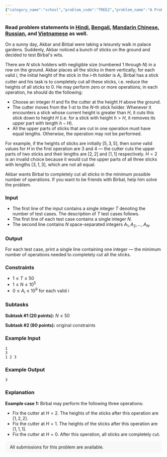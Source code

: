 ```yaml
---
{"category_name":"school","problem_code":"TREE2","problem_name":"A Problem on Sticks","problemComponents":{"constraints":"","constraintsState":false,"subtasks":"","subtasksState":false,"inputFormat":"","inputFormatState":false,"outputFormat":"","outputFormatState":false,"sampleTestCases":{"0":{"id":1,"input":"1\r\n3\r\n1 2 3","output":3,"explanation":"**Example case 1:** Birbal may perform the following three operations:\r\n- Fix the cutter at $H = 2$. The heights of the sticks after this operation are $[1, 2, 2]$.\r\n- Fix the cutter at $H = 1$. The heights of the sticks after this operation are $[1, 1, 1]$.\r\n- Fix the cutter at $H = 0$. After this operation, all sticks are completely cut.","isDeleted":false}}},"video_editorial_url":"https://youtu.be/sYyVq9uQDaM","languages_supported":{"0":"CPP14","1":"C","2":"JAVA","3":"PYTH 3.6","4":"CPP17","5":"PYTH","6":"PYP3","7":"CS2","8":"ADA","9":"PYPY","10":"TEXT","11":"PAS fpc","12":"NODEJS","13":"RUBY","14":"PHP","15":"GO","16":"HASK","17":"TCL","18":"PERL","19":"SCALA","20":"LUA","21":"kotlin","22":"BASH","23":"JS","24":"LISP sbcl","25":"rust","26":"PAS gpc","27":"BF","28":"CLOJ","29":"R","30":"D","31":"CAML","32":"FORT","33":"ASM","34":"swift","35":"FS","36":"WSPC","37":"LISP clisp","38":"SQL","39":"SCM guile","40":"PERL6","41":"ERL","42":"CLPS","43":"ICK","44":"NICE","45":"PRLG","46":"ICON","47":"COB","48":"SCM chicken","49":"PIKE","50":"SCM qobi","51":"ST","52":"SQLQ","53":"NEM"},"max_timelimit":1,"source_sizelimit":50000,"problem_author":"sahi1422","problem_tester":"","date_added":"13-06-2020","tags":{"0":"math","1":"sahi1422","2":"sahi1422","3":"sept20","4":"simple"},"problem_difficulty_level":"Simple","best_tag":"","editorial_url":"https://discuss.codechef.com/problems/TREE2","time":{"view_start_date":1600075802,"submit_start_date":1600075802,"visible_start_date":1600075802,"end_date":1735669800},"is_direct_submittable":false,"problemDiscussURL":"https://discuss.codechef.com/search?q=TREE2","is_proctored":false,"visitedContests":{},"layout":"problem"}
---
```

### Read problem statements in [Hindi](https://www.codechef.com/download/translated/SEPT20/hindi/TREE2.pdf), [Bengali](https://www.codechef.com/download/translated/SEPT20/bengali/TREE2.pdf), [Mandarin Chinese](https://www.codechef.com/download/translated/SEPT20/mandarin/TREE2.pdf), [Russian](https://www.codechef.com/download/translated/SEPT20/russian/TREE2.pdf), and [Vietnamese](https://www.codechef.com/download/translated/SEPT20/vietnamese/TREE2.pdf) as well.

On a sunny day, Akbar and Birbal were taking a leisurely walk in palace gardens. Suddenly, Akbar noticed a bunch of sticks on the ground and decided to test Birbal's wits.

There are $N$ stick holders with negligible size (numbered $1$ through $N$) in a row on the ground. Akbar places all the sticks in them vertically; for each valid $i$, the initial height of the stick in the $i$-th holder is $A_i$. Birbal has a stick cutter and his task is to completely cut all these sticks, i.e. reduce the heights of all sticks to $0$. He may perform zero or more operations; in each operation, he should do the following:
- Choose an integer $H$ and fix the cutter at the height $H$ above the ground.
- The cutter moves from the $1$-st to the $N$-th stick holder. Whenever it encounters a stick whose current height is greater than $H$, it cuts this stick down to height $H$ (i.e. for a stick with height $h \gt H$, it removes its upper part with length $h-H$).
- All the upper parts of sticks that are cut in one operation must have equal lengths. Otherwise, the operation may not be performed.

For example, if the heights of sticks are initially $[5, 3, 5]$, then some valid values for $H$ in the first operation are $3$ and $4$ ― the cutter cuts the upper parts of two sticks and their lengths are $[2, 2]$ and $[1, 1]$ respectively. $H = 2$ is an invalid choice because it would cut the upper parts of all three sticks with lengths $[3, 1, 3]$, which are not all equal.

Akbar wants Birbal to completely cut all sticks in the minimum possible number of operations. If you want to be friends with Birbal, help him solve the problem.

### Input
- The first line of the input contains a single integer $T$ denoting the number of test cases. The description of $T$ test cases follows.
- The first line of each test case contains a single integer $N$.
- The second line contains $N$ space-separated integers $A_1, A_2, \ldots, A_N$.

### Output
For each test case, print a single line containing one integer ― the minimum number of operations needed to completely cut all the sticks.

### Constraints
- $1 \le T \le 50$
- $1 \le N \le 10^5$
- $0 \le A_i \le 10^9$ for each valid $i$

### Subtasks
**Subtask #1 (20 points):** $N \le 50$

**Subtask #2 (80 points):** original constraints

### Example Input
```
1
3
1 2 3
```

### Example Output
```
3
```

### Explanation
**Example case 1:** Birbal may perform the following three operations:
- Fix the cutter at $H = 2$. The heights of the sticks after this operation are $[1, 2, 2]$.
- Fix the cutter at $H = 1$. The heights of the sticks after this operation are $[1, 1, 1]$.
- Fix the cutter at $H = 0$. After this operation, all sticks are completely cut.

<aside style='background: #f8f8f8;padding: 10px 15px;'><div>All submissions for this problem are available.</div></aside>